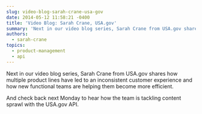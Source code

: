 ```yaml
---
slug: video-blog-sarah-crane-usa-gov
date: 2014-05-12 11:58:21 -0400
title: 'Video Blog: Sarah Crane, USA.gov'
summary: 'Next in our video blog series, Sarah Crane from USA.gov shares how multiple product lines have led to an inconsistent customer experience and how new functional teams are helping them become more efficient.'
authors:
  - sarah-crane
topics:
  - product-management
  - api
---
```


Next in our video blog series, Sarah Crane from USA.gov shares how multiple product lines have led to an inconsistent customer experience and how new functional teams are helping them become more efficient.

And check back next Monday to hear how the team is tackling content sprawl with the USA.gov API.